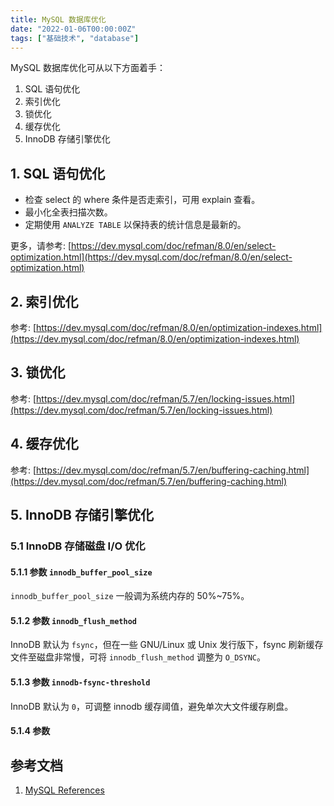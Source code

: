 ```yaml
---
title: MySQL 数据库优化
date: "2022-01-06T00:00:00Z"
tags: ["基础技术", "database"]
---
```


MySQL 数据库优化可从以下方面着手：

1. SQL 语句优化
2. 索引优化
3. 锁优化
4. 缓存优化
5. InnoDB 存储引擎优化

## 1. SQL 语句优化

- 检查 select 的 where 条件是否走索引，可用 explain 查看。
- 最小化全表扫描次数。
- 定期使用 `ANALYZE TABLE` 以保持表的统计信息是最新的。

更多，请参考: [https://dev.mysql.com/doc/refman/8.0/en/select-optimization.html](https://dev.mysql.com/doc/refman/8.0/en/select-optimization.html)

## 2. 索引优化

参考: [https://dev.mysql.com/doc/refman/8.0/en/optimization-indexes.html](https://dev.mysql.com/doc/refman/8.0/en/optimization-indexes.html)

## 3. 锁优化

参考: [https://dev.mysql.com/doc/refman/5.7/en/locking-issues.html](https://dev.mysql.com/doc/refman/5.7/en/locking-issues.html)

## 4. 缓存优化

参考: [https://dev.mysql.com/doc/refman/5.7/en/buffering-caching.html](https://dev.mysql.com/doc/refman/5.7/en/buffering-caching.html)


## 5. InnoDB 存储引擎优化

### 5.1 InnoDB 存储磁盘 I/O 优化

#### 5.1.1 参数 `innodb_buffer_pool_size`

`innodb_buffer_pool_size` 一般调为系统内存的 50%~75%。

#### 5.1.2 参数 `innodb_flush_method`

InnoDB 默认为 `fsync`，但在一些 GNU/Linux 或 Unix 发行版下，fsync 刷新缓存文件至磁盘非常慢，可将  `innodb_flush_method` 调整为 `O_DSYNC`。

#### 5.1.3 参数 `innodb-fsync-threshold`

InnoDB 默认为 `0`，可调整 innodb 缓存阈值，避免单次大文件缓存刷盘。

#### 5.1.4 参数

## 参考文档

1. [MySQL References](https://dev.mysql.com/doc/refman/8.0/en/optimizing-innodb-diskio.html)
